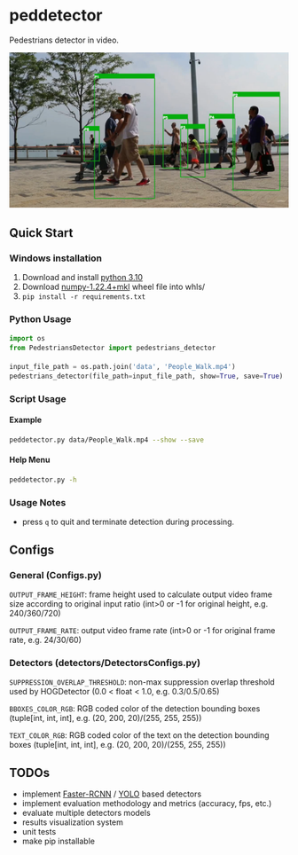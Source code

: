 # peddetector
Pedestrians detector in video.

![detection_example](https://github.com/avshalomd/peddetector/blob/main/data/detection_example.png "Detection example")

## Quick Start
### Windows installation
1. Download and install [python 3.10](https://www.python.org/ftp/python/3.10.5/python-3.10.5-amd64.exe)
2. Download [numpy-1.22.4+mkl](https://www.lfd.uci.edu/~gohlke/pythonlibs/#_numpy) wheel file into whls/
3. `pip install -r requirements.txt`

### Python Usage
```python
import os
from PedestriansDetector import pedestrians_detector

input_file_path = os.path.join('data', 'People_Walk.mp4')
pedestrians_detector(file_path=input_file_path, show=True, save=True)
```

### Script Usage
#### Example
```bash
peddetector.py data/People_Walk.mp4 --show --save
```

#### Help Menu
```bash
peddetector.py -h
```

### Usage Notes
* press `q` to quit and terminate detection during processing.

## Configs
### General (Configs.py)
`OUTPUT_FRAME_HEIGHT`: frame height used to calculate output video frame size according to original input ratio (int>0 or -1 for original height, e.g. 240/360/720)

`OUTPUT_FRAME_RATE`: output video frame rate (int>0 or -1 for original frame rate, e.g. 24/30/60)
### Detectors (detectors/DetectorsConfigs.py)
`SUPPRESSION_OVERLAP_THRESHOLD`: non-max suppression overlap threshold used by HOGDetector (0.0 < float < 1.0, e.g. 0.3/0.5/0.65)

`BBOXES_COLOR_RGB`: RGB coded color of the detection bounding boxes (tuple[int, int, int], e.g. (20, 200, 20)/(255, 255, 255))

`TEXT_COLOR_RGB`: RGB coded color of the text on the detection bounding boxes (tuple[int, int, int], e.g. (20, 200, 20)/(255, 255, 255))

## TODOs
* implement [Faster-RCNN](https://github.com/open-mmlab/mmtracking) / [YOLO](https://github.com/deepakcrk/yolov5-crowdhuman) based detectors
* implement evaluation methodology and metrics (accuracy, fps, etc.)
* evaluate multiple detectors models
* results visualization system
* unit tests
* make pip installable